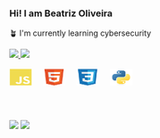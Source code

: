 ### Hi! I am Beatriz Oliveira
🪴 I'm currently learning cybersecurity

<div align="left" style="max-width: 300px;">
  <a href="https://github.com/AnaBeatriizOliveira">
    <img height="180em" src="https://github-readme-stats.vercel.app/api?username=AnaBeatriizOliveira&show_icons=true&theme=cobalt"/>
    <img height="180em" src="https://github-readme-stats.vercel.app/api/top-langs/?username=AnaBeatriizOliveira&layout=compact&langs_count=7&theme=cobalt" style="max-width: 100%; height: auto;"/>
   
  </a>
</div>

<!-- Aumentando o espaço entre as imagens e os ícones de linguagem -->
<br/>

<div style="display: flex; justify-content: flex-start; align-items: center; gap: 20px;">
  <img alt="Bia-Js" height="30" width="40" src="https://raw.githubusercontent.com/devicons/devicon/master/icons/javascript/javascript-plain.svg">
  <img alt="Bia-HTML" height="30" width="40" src="https://raw.githubusercontent.com/devicons/devicon/master/icons/html5/html5-original.svg">
  <img alt="Bia-CSS" height="30" width="40" src="https://raw.githubusercontent.com/devicons/devicon/master/icons/css3/css3-original.svg">
  <img alt="Bia-Python" height="30" width="40" src="https://raw.githubusercontent.com/devicons/devicon/master/icons/python/python-original.svg">
</div>

<!-- Aumentando o espaço entre os ícones de linguagem e os links sociais -->
<br/><br/>

<div> 
  <a href="mailto:oliveirabia261@gmail.com"><img src="https://img.shields.io/badge/-Gmail-%23333?style=for-the-badge&logo=gmail&logoColor=white" target="_blank"></a>
  <a href="https://www.linkedin.com/in/anabeatrizdeoliveira260103/" target="_blank"><img src="https://img.shields.io/badge/-LinkedIn-%230077B5?style=for-the-badge&logo=linkedin&logoColor=white" target="_blank"></a> 
</div>

